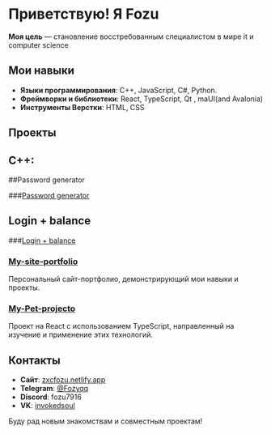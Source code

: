 # Приветствую! Я Fozu

**Моя цель** — становление восстребованным специалистом в мире it и computer science

## Мои навыки

- **Языки программирования**: C++, JavaScript, C#, Python.
- **Фреймворки и библиотеки**: React, TypeScript, Qt , maUI(and Avalonia)
- **Инструменты Верстки**: HTML, CSS

## Проекты

## C++:

##Password generator

###[Password generator]()

## Login + balance

###[Login + balance]()

### [My-site-portfolio](https://github.com/Fozu7916/My-site-portfolio)


Персональный сайт-портфолио, демонстрирующий мои навыки и проекты.


### [My-Pet-projecto](https://github.com/Fozu7916/My-Pet-projecto)


Проект на React с использованием TypeScript, направленный на изучение и применение этих технологий.



## Контакты

- **Сайт**: [zxcfozu.netlify.app](https://zxcfozu.netlify.app/)
- **Telegram**: [@Fozyqq](https://t.me/Fozyqq)
- **Discord**: fozu7916
- **VK**: [invokedsoul](https://vk.com/invokedsoul)

Буду рад новым знакомствам и совместным проектам!
